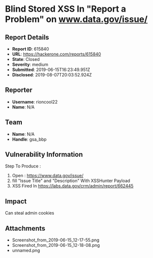 # Blind Stored XSS In  "Report a Problem" on www.data.gov/issue/

## Report Details
- **Report ID**: 615840
- **URL**: https://hackerone.com/reports/615840
- **State**: Closed
- **Severity**: medium
- **Submitted**: 2019-06-15T16:23:49.951Z
- **Disclosed**: 2019-08-07T20:03:52.924Z

## Reporter
- **Username**: rioncool22
- **Name**: N/A

## Team
- **Name**: N/A
- **Handle**: gsa_bbp

## Vulnerability Information
Step To Produce : 
1. Open :  https://www.data.gov/issue/
2. fill "Issue Title" and "Description" With XSSHunter Payload
3. XSS Fired In  https://labs.data.gov/crm/admin/report/662445

## Impact

Can steal admin cookies

## Attachments
- Screenshot_from_2019-06-15_12-17-55.png
- Screenshot_from_2019-06-15_12-18-08.png
- unnamed.png
